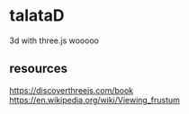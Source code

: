 # talataD
3d with three.js wooooo

## resources 
https://discoverthreejs.com/book
https://en.wikipedia.org/wiki/Viewing_frustum
